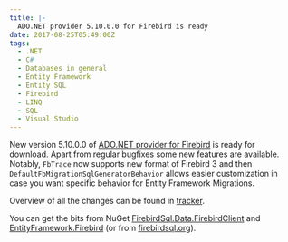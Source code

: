 ```yaml
---
title: |-
  ADO.NET provider 5.10.0.0 for Firebird is ready
date: 2017-08-25T05:49:00Z
tags:
  - .NET
  - C#
  - Databases in general
  - Entity Framework
  - Entity SQL
  - Firebird
  - LINQ
  - SQL
  - Visual Studio
---
```

New version 5.10.0.0 of [ADO.NET provider for Firebird][1] is ready for download. Apart from regular bugfixes some new features are available. Notably, `FbTrace` now supports new format of Firebird 3 and then `DefaultFbMigrationSqlGeneratorBehavior` allows easier customization in case you want specific behavior for Entity Framework Migrations.   

<!-- excerpt -->

Overview of all the changes can be found in [tracker][4].

You can get the bits from NuGet [FirebirdSql.Data.FirebirdClient][2] and [EntityFramework.Firebird][3] (or from [firebirdsql.org][1]).

[1]: http://www.firebirdsql.org/en/net-provider/
[2]: http://www.nuget.org/packages/FirebirdSql.Data.FirebirdClient/
[3]: http://www.nuget.org/packages/EntityFramework.Firebird/
[4]: http://tracker.firebirdsql.org/secure/ReleaseNote.jspa?styleName=Text&projectId=10003&version=10833